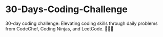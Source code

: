# 30-Days-Coding-Challenge
30-day coding challenge: Elevating coding skills through daily problems from CodeChef, Coding Ninjas, and LeetCode. 🚀🤞🏼
